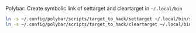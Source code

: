 Polybar: 
Create symbolic link of settarget and cleartarget in ``~/.local/bin``

```zsh
ln -s ~/.config/polybar/scripts/target_to_hack/settarget ~/.local/bin/settarget
ln -s ~/.config/polybar/scripts/target_to_hack/cleartarget ~/.local/bin/cleartarget

```

